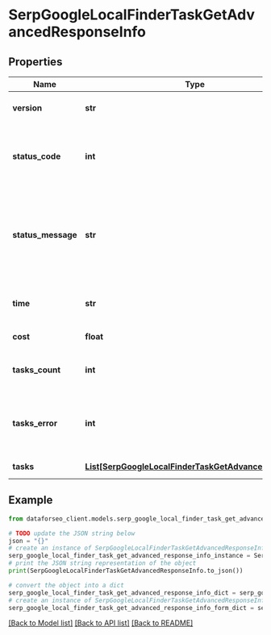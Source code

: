 # SerpGoogleLocalFinderTaskGetAdvancedResponseInfo


## Properties

Name | Type | Description | Notes
------------ | ------------- | ------------- | -------------
**version** | **str** | the current version of the API | [optional] 
**status_code** | **int** | general status code you can find the full list of the response codes here | [optional] 
**status_message** | **str** | general informational message you can find the full list of general informational messages here | [optional] 
**time** | **str** | total execution time, seconds | [optional] 
**cost** | **float** | total tasks cost, USD | [optional] 
**tasks_count** | **int** | the number of tasks in the tasks array | [optional] 
**tasks_error** | **int** | the number of tasks in the tasks array returned with an error | [optional] 
**tasks** | [**List[SerpGoogleLocalFinderTaskGetAdvancedTaskInfo]**](SerpGoogleLocalFinderTaskGetAdvancedTaskInfo.md) | array of tasks | [optional] 

## Example

```python
from dataforseo_client.models.serp_google_local_finder_task_get_advanced_response_info import SerpGoogleLocalFinderTaskGetAdvancedResponseInfo

# TODO update the JSON string below
json = "{}"
# create an instance of SerpGoogleLocalFinderTaskGetAdvancedResponseInfo from a JSON string
serp_google_local_finder_task_get_advanced_response_info_instance = SerpGoogleLocalFinderTaskGetAdvancedResponseInfo.from_json(json)
# print the JSON string representation of the object
print(SerpGoogleLocalFinderTaskGetAdvancedResponseInfo.to_json())

# convert the object into a dict
serp_google_local_finder_task_get_advanced_response_info_dict = serp_google_local_finder_task_get_advanced_response_info_instance.to_dict()
# create an instance of SerpGoogleLocalFinderTaskGetAdvancedResponseInfo from a dict
serp_google_local_finder_task_get_advanced_response_info_form_dict = serp_google_local_finder_task_get_advanced_response_info.from_dict(serp_google_local_finder_task_get_advanced_response_info_dict)
```
[[Back to Model list]](../README.md#documentation-for-models) [[Back to API list]](../README.md#documentation-for-api-endpoints) [[Back to README]](../README.md)


